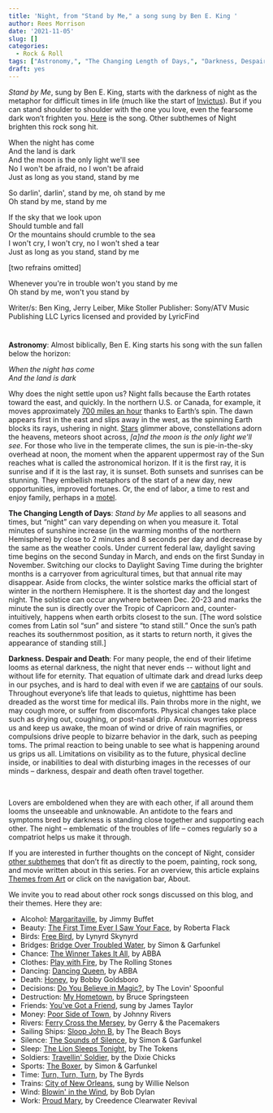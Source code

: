 ```yaml
---
title: 'Night, from "Stand by Me," a song sung by Ben E. King '
author: Rees Morrison
date: '2021-11-05'
slug: []
categories:
  - Rock & Roll
tags: ["Astronomy,", "The Changing Length of Days,", "Darkness, Despair and Death", ]
draft: yes
---
```


*Stand by Me*, sung by Ben E. King, starts with the darkness of night as the metaphor for difficult times in life (much like the start of [Invictus](Invictus)).   But if you can stand shoulder to shoulder with the one you love, even the fearsome dark won’t frighten you. [Here](https://www.google.com/search?client=firefox-b-1-d&q=stand+by+me+ben+e+king) is the song.  Other subthemes of Night brighten this rock song hit.

<!--more-->

When the night has come  
And the land is dark  
And the moon is the only light we'll see  
No I won't be afraid, no I won't be afraid  
Just as long as you stand, stand by me

So darlin', darlin', stand by me, oh stand by me  
Oh stand by me, stand by me

If the sky that we look upon  
Should tumble and fall  
Or the mountains should crumble to the sea  
I won't cry, I won't cry, no I won't shed a tear  
Just as long as you stand, stand by me  

[two refrains omitted]

Whenever you're in trouble won't you stand by me  
Oh stand by me, won't you stand by 

Writer/s: Ben King, Jerry Leiber, Mike Stoller 
Publisher: Sony/ATV Music Publishing LLC
Lyrics licensed and provided by LyricFind

# <poem lyric end>

**Astronomy**:   Almost biblically, Ben E. King starts his song with the sun fallen below the horizon:

*When the night has come*  
*And the land is dark*  

Why does the night settle upon us?  Night falls because the Earth rotates toward the east, and quickly.  In the northern U.S. or Canada, for example, it moves approximately [700 miles an hour](https://earthsky.org/earth/how-fast-would-you-have-to-drive-a-car-to-keep-a-sunset-in-view/)  thanks to Earth’s spin.  The dawn appears first in the east and slips away in the west, as the spinning Earth blocks its rays, ushering in night.   [Stars](Starry) glimmer above, constellations adorn the heavens, meteors shoot across, *[a]nd the moon is the only light we'll see*.   For those who live in the temperate climes, the sun is pie-in-the-sky overhead at noon, the moment when the apparent uppermost ray of the Sun reaches what is called the astronomical horizon. If it is the first ray, it is sunrise and if it is the last ray, it is sunset.  Both sunsets and sunrises can be stunning. They embellish metaphors of the start of a new day, new opportunities, improved fortunes. Or, the end of labor, a time to rest and enjoy family, perhaps in a [motel](happened).    

**The Changing Length of Days**: *Stand by Me* applies to all seasons and times, but “night” can vary depending on when you measure it.  Total minutes of sunshine increase (in the warming months of the northern Hemisphere) by close to 2 minutes and 8 seconds per day and decrease by the same as the weather cools.  Under current federal law, daylight saving time begins on the second Sunday in March, and ends on the first Sunday in November.   Switching our clocks to Daylight Saving Time during the brighter months  is a carryover from agricultural times, but that annual rite may disappear.  Aside from clocks, the winter solstice marks the official start of winter in the northern Hemisphere.  It is the shortest day and the longest night.   The solstice can occur anywhere between Dec. 20-23 and marks the minute the sun is directly over the Tropic of Capricorn and, counter-intuitively, happens when earth orbits closest to the sun.  [The word solstice comes from Latin sol “sun” and sistere “to stand still.”  Once the sun’s path reaches its southernmost position, as it starts to return north, it gives the appearance of standing still.]   

**Darkness. Despair and Death**:  For many people, the end of their lifetime looms as eternal darkness, the night that never ends -- without light and without life for eternity.  That equation of ultimate dark and dread lurks deep in our psyches, and is hard to deal with even if we are [captains](invictus) of our souls.  Throughout everyone’s life that leads to quietus, nighttime has been dreaded as the worst time for medical ills.   Pain throbs more in the night, we may cough more, or suffer from discomforts.  Physical changes take place such as drying out, coughing, or post-nasal drip.   Anxious worries oppress us and keep us awake, the moan of wind or drive of rain magnifies, or compulsions drive people to bizarre behavior in the dark, such as peeping toms.  The primal reaction to being unable to see what is happening around us grips us all.  Limitations on visibility as to the future, physical decline inside,  or inabilities to deal with disturbing images in the recesses of our minds – darkness, despair and death often travel together.  

&nbsp;

Lovers are emboldened when they are with each other, if all around them looms the unseeable and unknowable.  An antidote to the fears and symptoms bred by darkness is standing close together and supporting each other.  The night – emblematic of the troubles of life – comes regularly so a compatriot helps us make it through.

If you are interested in further thoughts on the concept of Night, consider [other subthemes]() that don’t fit as directly to the poem, painting, rock song, and movie written about in this series.  For an overview, this article explains [Themes from Art](http://bit.ly/3sRXopI) or click on the navigation bar, About.

We invite you to read about other rock songs discussed on this blog, and their themes.  Here they are: 

* Alcohol: [Margaritaville](https://themesfromart.com/post/2021-02-01-alcohol-margaritaville-buffet/alcoholmargarita/), by Jimmy Buffet
* Beauty: [The First Time Ever I Saw Your Face](https://themesfromart.com/post/2021-04-21-beautyflack/beautyflack/), by Roberta Flack
* Birds: [Free Bird]( https://themesfromart.com/post/2021-06-07-birds-free-bird-a-song-by-lynyrd-skynyrd/birdsfreebird/), by Lynyrd Skynyrd
* Bridges: [Bridge Over Troubled Water](https://themesfromart.com/post/2021-07-26-bridges-from-bridge-over-troubled-waters-a-song-by-simon-garfunkel/bridgestroubled/), by Simon & Garfunkel
* Chance: [The Winner Takes It All](https://themesfromart.com/post/2021-03-14-chancechurch/chancechurch/), by ABBA
* Clothes: [Play with Fire](https://themesfromart.com/post/2021-08-30-clothes-from-play-with-fire-a-song-by-the-rolling-stones/clothesfire/), by The Rolling Stones
* Dancing: [Dancing Queen](https://themesfromart.com/post/2021-09-10-dancing-from-dancing-queen-a-song-by-abba/dancingabba/), by ABBA
* Death: [Honey](https://themesfromart.com/post/2021-05-03-death-from-honey-sung-by-bobby-goldsboro/deathhoney/), by Bobby Goldsboro
* Decisions: [Do You Believe in Magic?](https://themesfromart.com/post/2021-02-08-decisions-from-do-you-believe-in-magic-a-song-by-the-lovin-spoonful/decisionsmagicspoonful/), by The Lovin' Spoonful
* Destruction:	[My Hometown](https://themesfromart.com/post/2021-02-18-destruction-from-my-hometown-a-rock-ballad-by-bruce-springsteen/destructhometown/), by Bruce Springsteen
* Friends: [You've Got a Friend](https://themesfromart.com/post/2021-06-20-friends-you-ve-got-a-friend-a-song-by-carol-king-sung-by-james-taylor/friendstaylor/), sung by James Taylor
* Money: [Poor Side of Town](https://themesfromart.com/post/2021-10-15-money-from-poor-side-of-town-a-song-by-johnny-rivers/moneypoor/), by Johnny Rivers
* Rivers: [Ferry Cross the Mersey](https://themesfromart.com/post/2021-10-02-rivers-from-ferry-cross-the-mersey-a-song-by-gerry-the-pacemakers/riversferry/), by Gerry & the Pacemakers
* Sailing Ships: [Sloop John B](https://themesfromart.com/post/2021-06-27-sailingships-from-sloop-john-b-a-rock-song-by-the-beach-boys/sailingshipsjohnb/), by The Beach Boys
* Silence: [The Sounds of Silence](https://themesfromart.com/post/2021-04-08-silencesounds/silencesounds/), by Simon & Garfunkel
* Sleep: [The Lion Sleeps Tonight](https://themesfromart.com/post/2021-09-22-sleep-from-the-lion-sleeps-tonight-a-song-by-the-tokens/sleeplion/), by The Tokens
* Soldiers: [Travellin' Soldier](https://themesfromart.com/post/2021-08-02-soldiers-from-travellin-soldier-a-song-by-the-chicks/soldierschicks/), by the Dixie Chicks
* Sports: [The Boxer](https://themesfromart.com/post/2021-07-12-sports-from-the-boxer-a-song-by-simon-garfunkel/sportsboxer/), by Simon & Garfunkel
* Time:	[Turn, Turn, Turn](https://themesfromart.com/post/2021-03-08-time-from-turn-turn-turn-by-the-byrds/timeturnturn/), by The Byrds
* Trains: [City of New Orleans](https://themesfromart.com/post/2021-05-10-trainsorleans/trainsorleans/), sung by Willie Nelson
* Wind: [Blowin' in the Wind](https://themesfromart.com/post/2021-08-12-wind-from-blowin-in-the-wind-a-song-by-bob-dylan/windblowin/), by Bob Dylan
* Work:	 [Proud Mary](https://themesfromart.com/post/2021-02-26-workproud/workproud/), by Creedence Clearwater Revival

